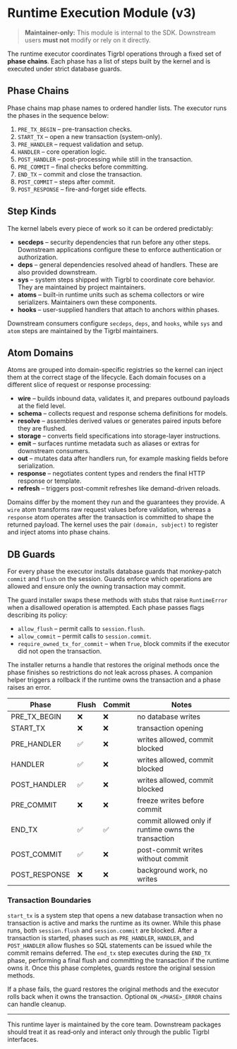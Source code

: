 # Runtime Execution Module (v3)

> **Maintainer-only:** This module is internal to the SDK. Downstream users **must not** modify or rely on it directly.

The runtime executor coordinates Tigrbl operations through a fixed set of **phase chains**. Each phase has a list of steps built by the kernel and is executed under strict database guards.

## Phase Chains

Phase chains map phase names to ordered handler lists. The executor runs the phases in the sequence below:

1. `PRE_TX_BEGIN` – pre-transaction checks.
2. `START_TX` – open a new transaction (system-only).
3. `PRE_HANDLER` – request validation and setup.
4. `HANDLER` – core operation logic.
5. `POST_HANDLER` – post-processing while still in the transaction.
6. `PRE_COMMIT` – final checks before committing.
7. `END_TX` – commit and close the transaction.
8. `POST_COMMIT` – steps after commit.
9. `POST_RESPONSE` – fire-and-forget side effects.

## Step Kinds

The kernel labels every piece of work so it can be ordered predictably:

- **secdeps** – security dependencies that run before any other steps. Downstream
  applications configure these to enforce authentication or authorization.
- **deps** – general dependencies resolved ahead of handlers. These are also
  provided downstream.
- **sys** – system steps shipped with Tigrbl to coordinate core behavior. They
  are maintained by project maintainers.
- **atoms** – built-in runtime units such as schema collectors or wire
  serializers. Maintainers own these components.
- **hooks** – user-supplied handlers that attach to anchors within phases.

Downstream consumers configure `secdeps`, `deps`, and `hooks`, while `sys` and
`atom` steps are maintained by the Tigrbl maintainers.

## Atom Domains

Atoms are grouped into domain-specific registries so the kernel can inject them
at the correct stage of the lifecycle. Each domain focuses on a different slice
of request or response processing:

- **wire** – builds inbound data, validates it, and prepares outbound payloads at
  the field level.
- **schema** – collects request and response schema definitions for models.
- **resolve** – assembles derived values or generates paired inputs before they
  are flushed.
- **storage** – converts field specifications into storage-layer instructions.
- **emit** – surfaces runtime metadata such as aliases or extras for downstream
  consumers.
- **out** – mutates data after handlers run, for example masking fields before
  serialization.
- **response** – negotiates content types and renders the final HTTP response or
  template.
- **refresh** – triggers post-commit refreshes like demand-driven reloads.

Domains differ by the moment they run and the guarantees they provide. A `wire`
atom transforms raw request values before validation, whereas a `response` atom
operates after the transaction is committed to shape the returned payload. The
kernel uses the pair `(domain, subject)` to register and inject atoms into phase
chains.

## DB Guards

For every phase the executor installs database guards that monkey‑patch
`commit` and `flush` on the session. Guards enforce which operations are
allowed and ensure only the owning transaction may commit.

The guard installer swaps these methods with stubs that raise
`RuntimeError` when a disallowed operation is attempted. Each phase passes
flags describing its policy:

- `allow_flush` – permit calls to `session.flush`.
- `allow_commit` – permit calls to `session.commit`.
- `require_owned_tx_for_commit` – when `True`, block commits if the
  executor did not open the transaction.

The installer returns a handle that restores the original methods once the
phase finishes so restrictions do not leak across phases. A companion
helper triggers a rollback if the runtime owns the transaction and a phase
raises an error.

| Phase | Flush | Commit | Notes |
|-------|-------|--------|-------|
| PRE_TX_BEGIN | ❌ | ❌ | no database writes |
| START_TX | ❌ | ❌ | transaction opening |
| PRE_HANDLER | ✅ | ❌ | writes allowed, commit blocked |
| HANDLER | ✅ | ❌ | writes allowed, commit blocked |
| POST_HANDLER | ✅ | ❌ | writes allowed, commit blocked |
| PRE_COMMIT | ❌ | ❌ | freeze writes before commit |
| END_TX | ✅ | ✅ | commit allowed only if runtime owns the transaction |
| POST_COMMIT | ✅ | ❌ | post-commit writes without commit |
| POST_RESPONSE | ❌ | ❌ | background work, no writes |

### Transaction Boundaries

`start_tx` is a system step that opens a new database transaction when
no transaction is active and marks the runtime as its owner. While this
phase runs, both `session.flush` and `session.commit` are blocked. After a
transaction is started, phases such as `PRE_HANDLER`, `HANDLER`, and
`POST_HANDLER` allow flushes so SQL statements can be issued while the
commit remains deferred. The `end_tx` step executes during the `END_TX`
phase, performing a final flush and committing the transaction if the
runtime owns it. Once this phase completes, guards restore the original
session methods.

If a phase fails, the guard restores the original methods and the executor rolls back when it owns the transaction. Optional `ON_<PHASE>_ERROR` chains can handle cleanup.

---

This runtime layer is maintained by the core team. Downstream packages should treat it as read‑only and interact only through the public Tigrbl interfaces.

